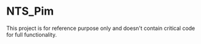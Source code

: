 # NTS_Pim

This project is for reference purpose only and doesn't contain critical code for full functionality. 
